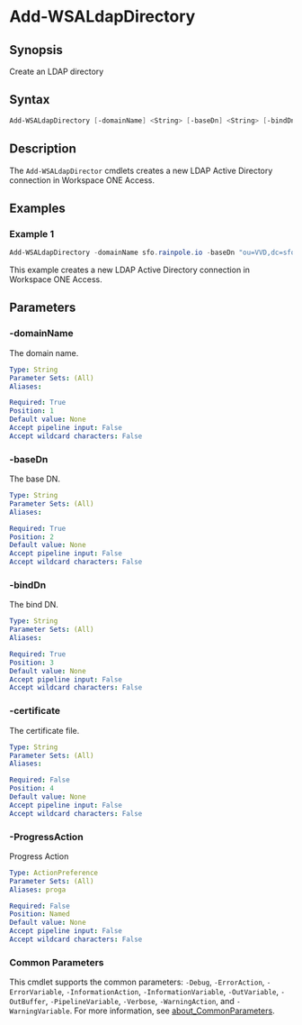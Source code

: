 # Add-WSALdapDirectory

## Synopsis

Create an LDAP directory

## Syntax

```powershell
Add-WSALdapDirectory [-domainName] <String> [-baseDn] <String> [-bindDn] <String> [[-certificate] <String>] [-ProgressAction <ActionPreference>] [<CommonParameters>]
```

## Description

The `Add-WSALdapDirector` cmdlets creates a new LDAP Active Directory connection in Workspace ONE Access.

## Examples

### Example 1

```powershell
Add-WSALdapDirectory -domainName sfo.rainpole.io -baseDn "ou=VVD,dc=sfo,dc=rainpole,dc=io" -bindDn "cn=svc-wsa-ad,ou=VVD,dc=sfo,dc=rainpole,dc=io"
```

This example creates a new LDAP Active Directory connection in Workspace ONE Access.

## Parameters

### -domainName

The domain name.

```yaml
Type: String
Parameter Sets: (All)
Aliases:

Required: True
Position: 1
Default value: None
Accept pipeline input: False
Accept wildcard characters: False
```

### -baseDn

The base DN.

```yaml
Type: String
Parameter Sets: (All)
Aliases:

Required: True
Position: 2
Default value: None
Accept pipeline input: False
Accept wildcard characters: False
```

### -bindDn

The bind DN.

```yaml
Type: String
Parameter Sets: (All)
Aliases:

Required: True
Position: 3
Default value: None
Accept pipeline input: False
Accept wildcard characters: False
```

### -certificate

The certificate file.

```yaml
Type: String
Parameter Sets: (All)
Aliases:

Required: False
Position: 4
Default value: None
Accept pipeline input: False
Accept wildcard characters: False
```

### -ProgressAction

Progress Action

```yaml
Type: ActionPreference
Parameter Sets: (All)
Aliases: proga

Required: False
Position: Named
Default value: None
Accept pipeline input: False
Accept wildcard characters: False
```

### Common Parameters

This cmdlet supports the common parameters: `-Debug`, `-ErrorAction`, `-ErrorVariable`, `-InformationAction`, `-InformationVariable`, `-OutVariable`, `-OutBuffer`, `-PipelineVariable`, `-Verbose`, `-WarningAction`, and `-WarningVariable`. For more information, see [about_CommonParameters](http://go.microsoft.com/fwlink/?LinkID=113216).
